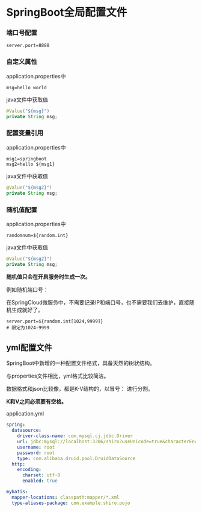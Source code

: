 # SpringBoot全局配置文件

### 端口号配置

```properties
server.port=8888
```

### 自定义属性

application.properties中

```properties
msg=hello world
```

java文件中获取值

```java
@Value("${msg}")
private String msg;
```

### 配置变量引用

application.properties中

```properties
msg1=springboot
msg2=hello ${msg1}
```

java文件中获取值

```java
@Value("${msg2}")
private String msg;
```

###  随机值配置

application.properties中

```properties
randomnum=${random.int}
```

java文件中获取值

```java
@Value("${msg2}")
private String msg;
```

**随机值只会在开启服务时生成一次。**

例如随机端口号：

在SpringCloud微服务中，不需要记录IP和端口号，也不需要我们去维护，直接随机生成就好了。

```properties
server.port=${random.int[1024,9999]}  
# 限定为1024-9999
```

## yml配置文件

SpringBoot中新增的一种配置文件格式，具备天然的树状结构。

与properties文件相比，yml格式比较简洁。

数据格式和json比较像，都是K-V结构的，以冒号： 进行分割。

**K和V之间必须要有空格。**

application.yml

```yaml
spring:
  datasource:
    driver-class-name: com.mysql.cj.jdbc.Driver
    url: jdbc:mysql://localhost:3306/shiro?useUnicode=true&characterEncoding=UTF-8&serverTimezone=UTC
    username: root
    password: root
    type: com.alibaba.druid.pool.DruidDataSource
  http:
    encoding:
      charset: utf-8
      enabled: true

mybatis:
  mapper-locations: classpath:mapper/*.xml
  type-aliases-package: com.example.shiro.pojo
```